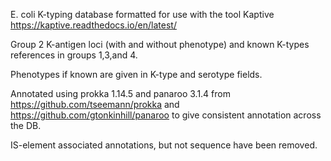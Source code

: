 E. coli K-typing database formatted for use with the tool Kaptive https://kaptive.readthedocs.io/en/latest/

Group 2 K-antigen loci (with and without phenotype) and known K-types references in groups 1,3,and 4.  

Phenotypes if known are given in K-type and serotype fields.

Annotated using prokka 1.14.5 and panaroo 3.1.4 from https://github.com/tseemann/prokka and https://github.com/gtonkinhill/panaroo to give consistent annotation across the DB.

IS-element associated annotations, but not sequence have been removed.
